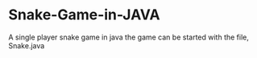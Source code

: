 # Snake-Game-in-JAVA
A single player snake game in java
the game can be started with the file, Snake.java
